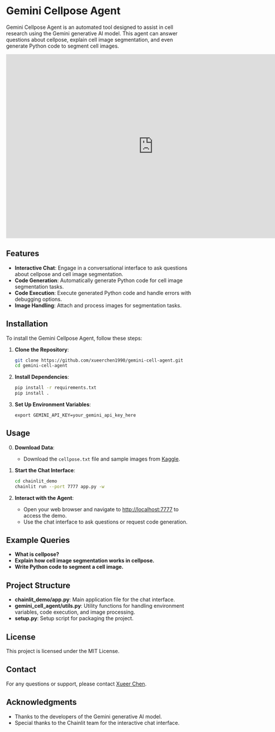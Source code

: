 # Gemini Cellpose Agent

Gemini Cellpose Agent is an automated tool designed to assist in cell research using the Gemini generative AI model. This agent can answer questions about cellpose, explain cell image segmentation, and even generate Python code to segment cell images.

<iframe width="800" height="500" src="https://www.youtube.com/embed/8gkyAr_OUrQ?si=HA5yDJdCkQwqGqRE?vq=hd720p;" title="YouTube video player" frameborder="0" allow="accelerometer; autoplay; clipboard-write; encrypted-media; gyroscope; picture-in-picture; web-share" referrerpolicy="strict-origin-when-cross-origin" allowfullscreen></iframe>

## Features

- **Interactive Chat**: Engage in a conversational interface to ask questions about cellpose and cell image segmentation.
- **Code Generation**: Automatically generate Python code for cell image segmentation tasks.
- **Code Execution**: Execute generated Python code and handle errors with debugging options.
- **Image Handling**: Attach and process images for segmentation tasks.

## Installation

To install the Gemini Cellpose Agent, follow these steps:

1. **Clone the Repository**:
   ```sh
   git clone https://github.com/xueerchen1990/gemini-cell-agent.git
   cd gemini-cell-agent
   ```

2. **Install Dependencies**:
   ```sh
   pip install -r requirements.txt
   pip install .
   ```

3. **Set Up Environment Variables**:
   ```
   export GEMINI_API_KEY=your_gemini_api_key_here
   ```

## Usage

0. **Download Data**:
   - Download the `cellpose.txt` file and sample images from [Kaggle](https://www.kaggle.com/datasets/xueerchen/cellpose-github-repo-and-sample-images).

1. **Start the Chat Interface**:
   ```sh
   cd chainlit_demo
   chainlit run --port 7777 app.py -w
   ```

2. **Interact with the Agent**:
   - Open your web browser and navigate to [http://localhost:7777](http://localhost:7777) to access the demo.
   - Use the chat interface to ask questions or request code generation.

## Example Queries

- **What is cellpose?**
- **Explain how cell image segmentation works in cellpose.**
- **Write Python code to segment a cell image.**

## Project Structure

- **chainlit_demo/app.py**: Main application file for the chat interface.
- **gemini_cell_agent/utils.py**: Utility functions for handling environment variables, code execution, and image processing.
- **setup.py**: Setup script for packaging the project.

## License

This project is licensed under the MIT License.

## Contact

For any questions or support, please contact [Xueer Chen](mailto:xueer.chen.human@gmail.com).

## Acknowledgments

- Thanks to the developers of the Gemini generative AI model.
- Special thanks to the Chainlit team for the interactive chat interface.
